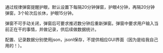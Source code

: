 通过规律弹窗提醒护眼，默认设置下每隔20分钟弹窗，护眼4分钟，再隔20分钟弹窗，3个轮次后长休，护眼15分钟。

弹窗不可手动关闭，弹窗后可要求推迟数分钟后重新弹窗。弹窗中要求用户输入当前正在干的事情，并做记录，供后续做数据统计。

配置、记录数据分别使用json，jsonl保存，不提供相应GUI界面（因为是给我自己用的！）。

